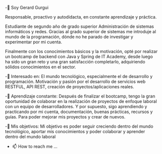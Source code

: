 -👋 Soy Gerard Gurgui

  Responsable, proactivo y autodidacta, en constante aprendizaje y práctica.

  Estudiante de segundo año de grado superior Administración de sistemas informáticos y redes.
  Gracias al grado superior de sistemas me introduje al mundo de la programación, dónde no he parado de investigar y experimentar por mi cuenta.

  Finalmente con los conocimientos básicos y la motivación, opté por realizar un bootcamp de backend con Java y Spring de IT Academy, desde luego ha sido
  un gran reto y una gran satisfacción completarlo, adquiriendo sólidos conocimientos en el sector.


-👀 Interesado en:
  El mundo tecnológico, especialmente el de desarrollo y programación.
  Motivación y pasión por el desarrollo de servicios web RESTFUL, API REST, creación de proyectos/aplicaciones reales.


-🌱 Aprendizaje constante:
  Después de finalizar el bootcamp, tengo la gran oportunidad de colaborar en la realización de proyectos de enfoque laboral con un equipo 
  de desarrolladores.
  Y por supuesto, sigo aprendiendo y practicando por mi cuenta, documentación, buenas prácticas, recursos y guías.
  Para poder mejorar mis proyectos y crear de nuevos.


-💞️ Mis objetivos:
  Mi objetivo es poder seguir creciendo dentro del mundo tecnológico, aportar mis conocimientos y poder
  colaborar y aprender dentro del mundo laboral


- 📫 How to reach me ...

